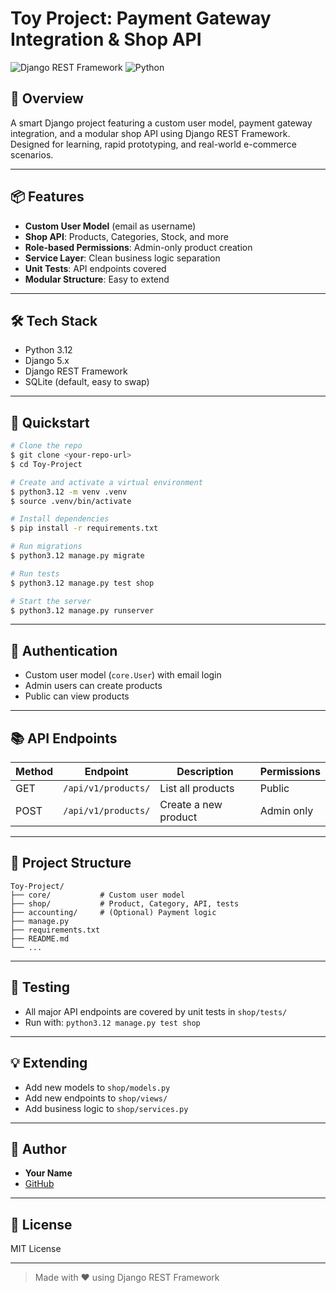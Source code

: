 # Toy Project: Payment Gateway Integration & Shop API

![Django REST Framework](https://img.shields.io/badge/Django%20REST%20Framework-API-blue)
![Python](https://img.shields.io/badge/Python-3.12-blue)

## 🚀 Overview
A smart Django project featuring a custom user model, payment gateway integration, and a modular shop API using Django REST Framework. Designed for learning, rapid prototyping, and real-world e-commerce scenarios.

---

## 📦 Features
- **Custom User Model** (email as username)
- **Shop API**: Products, Categories, Stock, and more
- **Role-based Permissions**: Admin-only product creation
- **Service Layer**: Clean business logic separation
- **Unit Tests**: API endpoints covered
- **Modular Structure**: Easy to extend

---

## 🛠️ Tech Stack
- Python 3.12
- Django 5.x
- Django REST Framework
- SQLite (default, easy to swap)

---

## 🏁 Quickstart

```bash
# Clone the repo
$ git clone <your-repo-url>
$ cd Toy-Project

# Create and activate a virtual environment
$ python3.12 -m venv .venv
$ source .venv/bin/activate

# Install dependencies
$ pip install -r requirements.txt

# Run migrations
$ python3.12 manage.py migrate

# Run tests
$ python3.12 manage.py test shop

# Start the server
$ python3.12 manage.py runserver
```

---

## 🔑 Authentication
- Custom user model (`core.User`) with email login
- Admin users can create products
- Public can view products

---

## 📚 API Endpoints
| Method | Endpoint                | Description                | Permissions      |
|--------|------------------------|----------------------------|------------------|
| GET    | `/api/v1/products/`    | List all products          | Public           |
| POST   | `/api/v1/products/`    | Create a new product       | Admin only       |

---

## 🧩 Project Structure
```
Toy-Project/
├── core/           # Custom user model
├── shop/           # Product, Category, API, tests
├── accounting/     # (Optional) Payment logic
├── manage.py
├── requirements.txt
├── README.md
└── ...
```

---

## 📝 Testing
- All major API endpoints are covered by unit tests in `shop/tests/`
- Run with: `python3.12 manage.py test shop`

---

## 💡 Extending
- Add new models to `shop/models.py`
- Add new endpoints to `shop/views/`
- Add business logic to `shop/services.py`

---

## 👤 Author
- **Your Name**
- [GitHub](https://github.com/yourusername)

---

## 📄 License
MIT License

---

> Made with ❤️ using Django REST Framework
